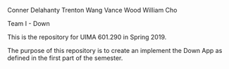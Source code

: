 Conner Delahanty
Trenton Wang
Vance Wood
William Cho

Team I - Down

This is the repository for UIMA 601.290 in Spring 2019. 

The purpose of this repository is to create an implement the Down App as
defined in the first part of the semester.